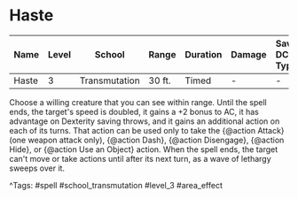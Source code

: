 # Haste

| Name | Level | School | Range | Duration | Damage | Save DC & Type |
|------|-------|--------|-------|----------|--------|----------------|
| Haste | 3 | Transmutation | 30 ft. | Timed | - | - |

Choose a willing creature that you can see within range. Until the spell ends, the target's speed is doubled, it gains a +2 bonus to AC, it has advantage on Dexterity saving throws, and it gains an additional action on each of its turns. That action can be used only to take the {@action Attack} (one weapon attack only), {@action Dash}, {@action Disengage}, {@action Hide}, or {@action Use an Object} action. When the spell ends, the target can't move or take actions until after its next turn, as a wave of lethargy sweeps over it.

^Tags: #spell #school_transmutation #level_3 #area_effect